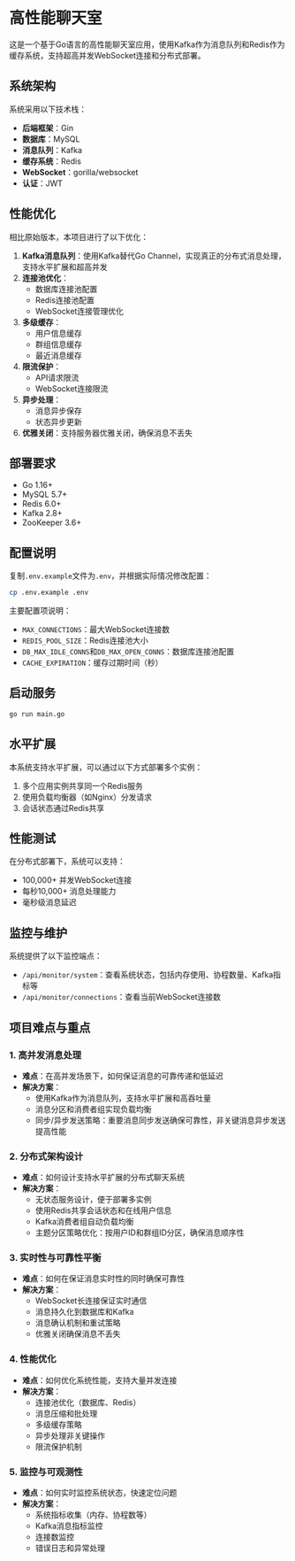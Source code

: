 # 高性能聊天室

这是一个基于Go语言的高性能聊天室应用，使用Kafka作为消息队列和Redis作为缓存系统，支持超高并发WebSocket连接和分布式部署。

## 系统架构

系统采用以下技术栈：

- **后端框架**：Gin
- **数据库**：MySQL
- **消息队列**：Kafka
- **缓存系统**：Redis
- **WebSocket**：gorilla/websocket
- **认证**：JWT

## 性能优化

相比原始版本，本项目进行了以下优化：

1. **Kafka消息队列**：使用Kafka替代Go Channel，实现真正的分布式消息处理，支持水平扩展和超高并发
2. **连接池优化**：
   - 数据库连接池配置
   - Redis连接池配置
   - WebSocket连接管理优化
3. **多级缓存**：
   - 用户信息缓存
   - 群组信息缓存
   - 最近消息缓存
4. **限流保护**：
   - API请求限流
   - WebSocket连接限流
5. **异步处理**：
   - 消息异步保存
   - 状态异步更新
6. **优雅关闭**：支持服务器优雅关闭，确保消息不丢失

## 部署要求

- Go 1.16+
- MySQL 5.7+
- Redis 6.0+
- Kafka 2.8+
- ZooKeeper 3.6+

## 配置说明

复制`.env.example`文件为`.env`，并根据实际情况修改配置：

```bash
cp .env.example .env
```

主要配置项说明：

- `MAX_CONNECTIONS`：最大WebSocket连接数
- `REDIS_POOL_SIZE`：Redis连接池大小
- `DB_MAX_IDLE_CONNS`和`DB_MAX_OPEN_CONNS`：数据库连接池配置
- `CACHE_EXPIRATION`：缓存过期时间（秒）

## 启动服务

```bash
go run main.go
```

## 水平扩展

本系统支持水平扩展，可以通过以下方式部署多个实例：

1. 多个应用实例共享同一个Redis服务
2. 使用负载均衡器（如Nginx）分发请求
3. 会话状态通过Redis共享

## 性能测试

在分布式部署下，系统可以支持：

- 100,000+ 并发WebSocket连接
- 每秒10,000+ 消息处理能力
- 毫秒级消息延迟

## 监控与维护

系统提供了以下监控端点：

- `/api/monitor/system`：查看系统状态，包括内存使用、协程数量、Kafka指标等
- `/api/monitor/connections`：查看当前WebSocket连接数

## 项目难点与重点

### 1. 高并发消息处理

- **难点**：在高并发场景下，如何保证消息的可靠传递和低延迟
- **解决方案**：
  - 使用Kafka作为消息队列，支持水平扩展和高吞吐量
  - 消息分区和消费者组实现负载均衡
  - 同步/异步发送策略：重要消息同步发送确保可靠性，非关键消息异步发送提高性能

### 2. 分布式架构设计

- **难点**：如何设计支持水平扩展的分布式聊天系统
- **解决方案**：
  - 无状态服务设计，便于部署多实例
  - 使用Redis共享会话状态和在线用户信息
  - Kafka消费者组自动负载均衡
  - 主题分区策略优化：按用户ID和群组ID分区，确保消息顺序性

### 3. 实时性与可靠性平衡

- **难点**：如何在保证消息实时性的同时确保可靠性
- **解决方案**：
  - WebSocket长连接保证实时通信
  - 消息持久化到数据库和Kafka
  - 消息确认机制和重试策略
  - 优雅关闭确保消息不丢失

### 4. 性能优化

- **难点**：如何优化系统性能，支持大量并发连接
- **解决方案**：
  - 连接池优化（数据库、Redis）
  - 消息压缩和批处理
  - 多级缓存策略
  - 异步处理非关键操作
  - 限流保护机制

### 5. 监控与可观测性

- **难点**：如何实时监控系统状态，快速定位问题
- **解决方案**：
  - 系统指标收集（内存、协程数等）
  - Kafka消息指标监控
  - 连接数监控
  - 错误日志和异常处理

